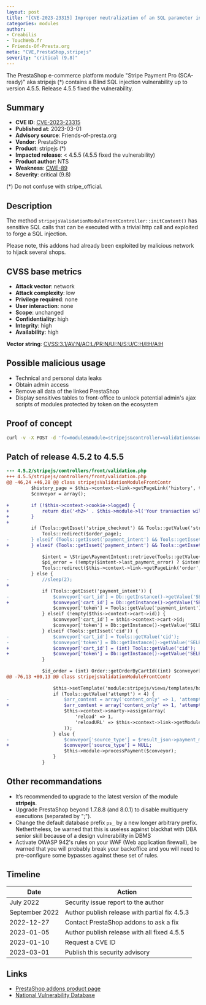 ```yaml
---
layout: post
title: "[CVE-2023-23315] Improper neutralization of an SQL parameter in stripejs module for PrestaShop"
categories: modules
author:
- Creabilis
- TouchWeb.fr
- Friends-Of-Presta.org
meta: "CVE,PrestaShop,stripejs"
severity: "critical (9.8)"
---
```


The PrestaShop e-commerce platform module "Stripe Payment Pro (SCA-ready)" aka stripejs (*) contains a Blind SQL injection vulnerability up to version 4.5.5. Release 4.5.5 fixed the vulnerability.

## Summary

* **CVE ID**: [CVE-2023-23315](https://cve.mitre.org/cgi-bin/cvename.cgi?name=CVE-2023-23315)
* **Published at**: 2023-03-01
* **Advisory source**: Friends-of-presta.org
* **Vendor**: PrestaShop
* **Product**: stripejs (*)
* **Impacted release**: < 4.5.5 (4.5.5 fixed the vulnerability)
* **Product author**: NTS
* **Weakness**: [CWE-89](https://cwe.mitre.org/data/definitions/89.html)
* **Severity**: critical (9.8)

(*) Do not confuse with stripe_official.

## Description

The method `stripejsValidationModuleFrontController::initContent()` has sensitive SQL calls that can be executed with a trivial http call and exploited to forge a SQL injection.

Please note, this addons had already been exploited by malicious network to hijack several shops.

## CVSS base metrics

* **Attack vector**: network
* **Attack complexity**: low
* **Privilege required**: none
* **User interaction**: none
* **Scope**: unchanged
* **Confidentiality**: high
* **Integrity**: high
* **Availability**: high

**Vector string**: [CVSS:3.1/AV:N/AC:L/PR:N/UI:N/S:U/C:H/I:H/A:H](https://nvd.nist.gov/vuln-metrics/cvss/v3-calculator?vector=AV:N/AC:L/PR:N/UI:N/S:U/C:H/I:H/A:H)

## Possible malicious usage

* Technical and personal data leaks
* Obtain admin access
* Remove all data of the linked PrestaShop
* Display sensitives tables to front-office to unlock potential admin's ajax scripts of modules protected by token on the ecosystem

## Proof of concept

```bash
curl -v -X POST -d 'fc=module&module=stripejs&controller=validation&source_type=alipay&payment_intent=test%22%3BSELECT%20SLEEP%2825%29%3B%23' 'https://domain.tld/'
```

## Patch of release 4.5.2 to 4.5.5

```diff
--- 4.5.2/stripejs/controllers/front/validation.php
+++ 4.5.5/stripejs/controllers/front/validation.php
@@ -46,24 +46,28 @@ class stripejsValidationModuleFrontContr
         $history_page = $this->context->link->getPageLink('history', true);
         $conveyor = array();
 
+        if (!$this->context->cookie->logged) {
+            return die('<h2>' . $this->module->l('Your transaction will be validated soon.') . '</h2>');
+        }
+
         if (Tools::getIsset('stripe_checkout') && Tools::getValue('stripe_checkout') == 'failed') {
             Tools::redirect($order_page);
-        } elseif (Tools::getIsset('payment_intent') && Tools::getIsset('redirect_status') && Tools::getValue('redirect_status') == failed) {
+        } elseif (Tools::getIsset('payment_intent') && Tools::getIsset('redirect_status') && Tools::getValue('redirect_status') == 'failed') {
 
             $intent = \Stripe\PaymentIntent::retrieve(Tools::getValue('payment_intent'));
             $pi_error = (!empty($intent->last_payment_error) ? $intent->last_payment_error->message : (isset($intent->error) ? $intent->error->message : ''));
             Tools::redirect($this->context->link->getPageLink('order', true, null, array('stripe_error' => $pi_error)));
         } else {
-            //sleep(2);
+
             if (Tools::getIsset('payment_intent')) {
-                $conveyor['cart_id'] = Db::getInstance()->getValue('SELECT id_cart FROM ' . _DB_PREFIX_ . 'stripejs_transaction WHERE id_payment_intent = "' . Tools::getValue('payment_intent') . '" AND type = "payment"');
+                $conveyor['cart_id'] = Db::getInstance()->getValue('SELECT id_cart FROM ' . _DB_PREFIX_ . 'stripejs_transaction WHERE id_payment_intent = "' . pSQL(Tools::getValue('payment_intent')) . '" AND type = "payment"');
                 $conveyor['token'] = Tools::getValue('payment_intent');
             } elseif (!empty($this->context->cart->id)) {
                 $conveyor['cart_id'] = $this->context->cart->id;
                 $conveyor['token'] = Db::getInstance()->getValue('SELECT id_payment_intent FROM ' . _DB_PREFIX_ . 'stripejs_transaction WHERE id_cart = ' . $conveyor['cart_id'] . ' AND type = "payment"');
             } elseif (Tools::getIsset('cid')) {
-                $conveyor['cart_id'] = Tools::getValue('cid');
-                $conveyor['token'] = Db::getInstance()->getValue('SELECT id_payment_intent FROM ' . _DB_PREFIX_ . 'stripejs_transaction WHERE id_cart = ' . Tools::getValue('cid') . ' AND type = "payment"');
+                $conveyor['cart_id'] = (int) Tools::getValue('cid');
+                $conveyor['token'] = Db::getInstance()->getValue('SELECT id_payment_intent FROM ' . _DB_PREFIX_ . 'stripejs_transaction WHERE id_cart = ' . (int) Tools::getValue('cid') . ' AND type = "payment"');
             }
 
             $id_order = (int) Order::getOrderByCartId((int) $conveyor['cart_id']);
@@ -76,13 +80,13 @@ class stripejsValidationModuleFrontContr
 
                 $this->setTemplate('module:stripejs/views/templates/hook/payment_validation.tpl');
                 if (Tools::getValue('attempt') < 4) {
-                    $arr_content = array('content_only' => 1, 'attempt' => (int) Tools::getValue('attempt') + 1, 'cid' => $conveyor['cart_id']);
+                    $arr_content = array('content_only' => 1, 'attempt' => (int) Tools::getValue('attempt') + 1, 'cid' => (int) $conveyor['cart_id']);
                     $this->context->smarty->assign(array(
                         'reload' => 1,
                         'reloadURL' => $this->context->link->getModuleLink($this->module->name, 'validation', $arr_content, true),
                     ));
                 } else {
-                    $conveyor['source_type'] = $result_json->payment_method_details->type;
+                    $conveyor['source_type'] = NULL;
                     $this->module->processPayment($conveyor);
                 }
             }
```


## Other recommandations

* It’s recommended to upgrade to the latest version of the module **stripejs**.
* Upgrade PrestaShop beyond 1.7.8.8 (and 8.0.1) to disable multiquery executions (separated by ";").
* Change the default database prefix `ps_` by a new longer arbitrary prefix. Nethertheless, be warned that this is useless against blackhat with DBA senior skill because of a design vulnerability in DBMS
* Activate OWASP 942's rules on your WAF (Web application firewall), be warned that you will probably break your backoffice and you will need to pre-configure some bypasses against these set of rules.

## Timeline

| Date | Action |
|--|--|
| July 2022 | Security issue report to the author |
| September 2022 | Author publish release with partial fix 4.5.3 |
| 2022-12-27 | Contact PrestaShop addons to ask a fix |
| 2023-01-05 | Author publish release with all fixed 4.5.5 |
| 2023-01-10 | Request a CVE ID |
| 2023-03-01 | Publish this security advisory |

## Links

* [PrestaShop addons product page](https://addons.prestashop.com/en/payment-card-wallet/17856-stripe-payment-pro-sca-ready.html)
* [National Vulnerability Database](https://cve.mitre.org/cgi-bin/cvename.cgi?name=CVE-2023-23315)


